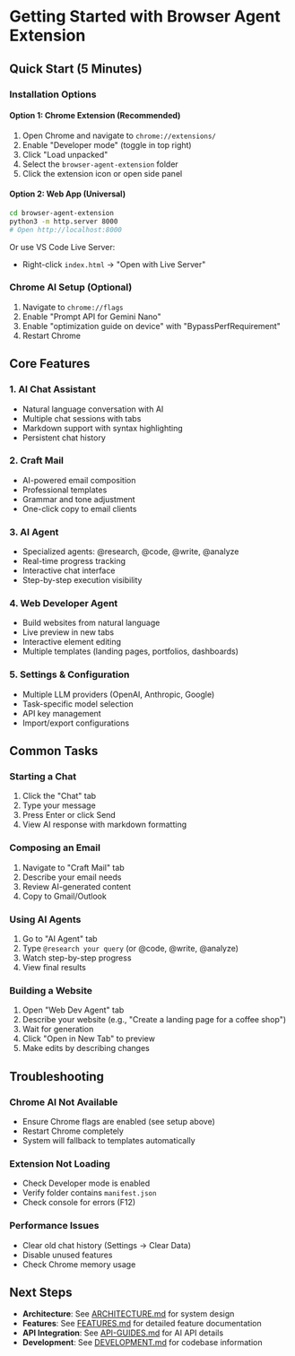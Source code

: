 # Getting Started with Browser Agent Extension

## Quick Start (5 Minutes)

### Installation Options

#### Option 1: Chrome Extension (Recommended)
1. Open Chrome and navigate to `chrome://extensions/`
2. Enable "Developer mode" (toggle in top right)
3. Click "Load unpacked"
4. Select the `browser-agent-extension` folder
5. Click the extension icon or open side panel

#### Option 2: Web App (Universal)
```bash
cd browser-agent-extension
python3 -m http.server 8000
# Open http://localhost:8000
```

Or use VS Code Live Server:
- Right-click `index.html` → "Open with Live Server"

### Chrome AI Setup (Optional)
1. Navigate to `chrome://flags`
2. Enable "Prompt API for Gemini Nano"
3. Enable "optimization guide on device" with "BypassPerfRequirement"
4. Restart Chrome

## Core Features

### 1. AI Chat Assistant
- Natural language conversation with AI
- Multiple chat sessions with tabs
- Markdown support with syntax highlighting
- Persistent chat history

### 2. Craft Mail
- AI-powered email composition
- Professional templates
- Grammar and tone adjustment
- One-click copy to email clients

### 3. AI Agent
- Specialized agents: @research, @code, @write, @analyze
- Real-time progress tracking
- Interactive chat interface
- Step-by-step execution visibility

### 4. Web Developer Agent
- Build websites from natural language
- Live preview in new tabs
- Interactive element editing
- Multiple templates (landing pages, portfolios, dashboards)

### 5. Settings & Configuration
- Multiple LLM providers (OpenAI, Anthropic, Google)
- Task-specific model selection
- API key management
- Import/export configurations

## Common Tasks

### Starting a Chat
1. Click the "Chat" tab
2. Type your message
3. Press Enter or click Send
4. View AI response with markdown formatting

### Composing an Email
1. Navigate to "Craft Mail" tab
2. Describe your email needs
3. Review AI-generated content
4. Copy to Gmail/Outlook

### Using AI Agents
1. Go to "AI Agent" tab
2. Type `@research your query` (or @code, @write, @analyze)
3. Watch step-by-step progress
4. View final results

### Building a Website
1. Open "Web Dev Agent" tab
2. Describe your website (e.g., "Create a landing page for a coffee shop")
3. Wait for generation
4. Click "Open in New Tab" to preview
5. Make edits by describing changes

## Troubleshooting

### Chrome AI Not Available
- Ensure Chrome flags are enabled (see setup above)
- Restart Chrome completely
- System will fallback to templates automatically

### Extension Not Loading
- Check Developer mode is enabled
- Verify folder contains `manifest.json`
- Check console for errors (F12)

### Performance Issues
- Clear old chat history (Settings → Clear Data)
- Disable unused features
- Check Chrome memory usage

## Next Steps

- **Architecture**: See [ARCHITECTURE.md](ARCHITECTURE.md) for system design
- **Features**: See [FEATURES.md](FEATURES.md) for detailed feature documentation
- **API Integration**: See [API-GUIDES.md](API-GUIDES.md) for AI API details
- **Development**: See [DEVELOPMENT.md](DEVELOPMENT.md) for codebase information

